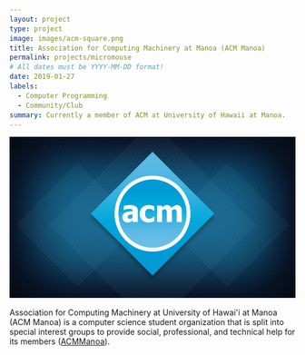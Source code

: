 ```yaml
---
layout: project
type: project
image: images/acm-square.png
title: Association for Computing Machinery at Manoa (ACM Manoa)
permalink: projects/micromouse
# All dates must be YYYY-MM-DD format!
date: 2019-01-27
labels:
  - Computer Programming
  - Community/Club
summary: Currently a member of ACM at University of Hawaii at Manoa.
---
```


<img class="ui huge middle image" src="../images/acm.png">

Association for Computing Machinery at University of Hawai'i at Manoa (ACM Manoa) is a computer science student organization that is split into special interest groups to provide social, professional, and technical help for its members (<a href="http://acmanoa.github.io">ACMManoa</a>).
